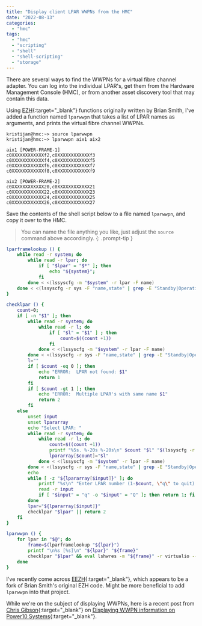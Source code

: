 ```yaml
---
title: "Display client LPAR WWPNs from the HMC"
date: "2022-08-13"
categories:
  - "hmc"
tags:
  - "hmc"
  - "scripting"
  - "shell"
  - "shell-scripting"
  - "storage"
---
```


There are several ways to find the WWPNs for a virtual fibre channel adapter. You can log into the individual LPAR's, get them from the Hardware Management Console (HMC), or from another asset discovery tool that may contain this data.

Using [EZH](https://ezh.sourceforge.net){:target="_blank"} functions originally written by Brian Smith, I've added a function named `lparwwpn` that takes a list of LPAR names as arguments, and prints the virtual fibre channel WWPNs.

```terminal
kristijan@hmc:~> source lparwwpn
kristijan@hmc:~> lparwwpn aix1 aix2

aix1 [POWER-FRAME-1]
c0XXXXXXXXXXXXf2,c0XXXXXXXXXXXXf3
c0XXXXXXXXXXXXf4,c0XXXXXXXXXXXXf5
c0XXXXXXXXXXXXf6,c0XXXXXXXXXXXXf7
c0XXXXXXXXXXXXf8,c0XXXXXXXXXXXXf9

aix2 [POWER-FRAME-2]
c0XXXXXXXXXXXX20,c0XXXXXXXXXXXX21
c0XXXXXXXXXXXX22,c0XXXXXXXXXXXX23
c0XXXXXXXXXXXX24,c0XXXXXXXXXXXX25
c0XXXXXXXXXXXX26,c0XXXXXXXXXXXX27
```

Save the contents of the shell script below to a file named `lparwwpn`, and copy it over to the HMC.

> You can name the file anything you like, just adjust the `source` command above accordingly.
{: .prompt-tip }

```bash
lparframelookup () {
    while read -r system; do
        while read -r lpar; do
            if [ "$lpar" = "$*" ]; then
                echo "${system}";
            fi
        done < <(lssyscfg -m "$system" -r lpar -F name)
    done < <(lssyscfg -r sys -F "name,state" | grep -E "Standby|Operating" | cut -d, -f 1) | tail -n 1
}

checklpar () {
    count=0;
    if [ -n "$1" ]; then
        while read -r system; do
            while read -r l; do
                if [ "$l" = "$1" ] ; then
                    count=$((count +1))
                fi
            done < <(lssyscfg -m "$system" -r lpar -F name)
        done < <(lssyscfg -r sys -F "name,state" | grep -E "Standby|Operating" | cut -d, -f 1)
        l=""
        if [ $count -eq 0 ]; then
            echo "ERROR:  LPAR not found: $1"
            return 1
        fi
        if [ $count -gt 1 ]; then
            echo "ERROR:  Multiple LPAR's with same name $1"
            return 2
        fi
    else
        unset input
        unset lpararray
        echo "Select LPAR: "
        while read -r system; do
            while read -r l; do
                count=$((count +1))
                printf "%5s. %-20s %-20s\n" $count "$l" "$(lssyscfg -r lpar -m \""${system}"\" -F state --filter lpar_names=\""${l}"\")"
                lpararray[$count]="$l"
            done < <(lssyscfg -m "$system" -r lpar -F name)
        done < <(lssyscfg -r sys -F "name,state" | grep -E "Standby|Operating" | cut -d, -f 1)
        echo
        while [ -z "${lpararray[$input]}" ]; do
            printf "%s\n" "Enter LPAR number (1-$count, \"q\" to quit): ";
            read -r input
            if [ "$input" = "q" -o "$input" = "Q" ]; then return 1; fi
        done
        lpar="${lpararray[$input]}"
        checklpar "$lpar" || return 2
    fi
}

lparwwpn () {
    for lpar in "$@"; do
        frame=$(lparframelookup "${lpar}")
        printf "\n%s [%s]\n" "${lpar}" "${frame}"
        checklpar "$lpar" && eval lshwres -m "${frame}" -r virtualio --rsubtype fc --level lpar --filter \"lpar_names="${lpar}"\" | cut -d '=' -f11 | sed 's/\"//' | sort;
    done
}
```

I've recently come across [EEZH](https://github.com/opokam/eezh){:target="_blank"}, which appears to be a fork of Brian Smith's original EZH code. Might be more beneficial to add `lparwwpn` into that project.

While we're on the subject of displaying WWPNs, here is a recent post from [Chris Gibson](https://twitter.com/cgibbo){:target="_blank"} on [Displaying WWPN information on Power10 Systems](https://gibsonnet.net/blog/cgaix/html/Displaying_WWPN_information_on_Power10_Systems.html){:target="_blank"}.
